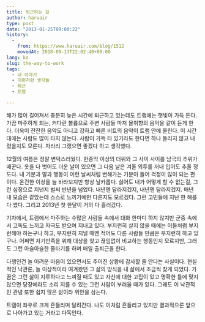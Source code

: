 ```yaml
---
title: 퇴근하는 길
author: haruair
type: post
date: "2013-01-25T09:00:22"
history:
  - 
    from: https://www.haruair.com/blog/1512
    movedAt: 2018-09-13T22:02:40+00:00
lang: ko
slug: the-way-to-work
tags:
  - 내 이야기
  - 이런저런 생각들
  - 퇴근
  - 트램

---
```

해가 많이 길어져서 충분히 늦은 시간에 퇴근하고 있는데도 트램에는 햇빛이 가득 든다. 가끔 마주하게 되는, 커다란 볼륨으로 주변 사람들 마저 몰취향의 음악을 같이 듣게 한다. 더욱이 잔잔한 음악도 아니고 강하고 빠른 비트의 음악이 트램 안에 울린다. 이 시간대에는 사람도 많이 타지 않는다. 사람이 가득 타 있기라도 한다면 하나 들리지 않고 내렸을지도 모른다. 차라리 그랬으면 좋겠다 하고 생각했다.

12월의 여름은 정말 변덕스러웠다. 한증막 이상의 더위와 그 사이 사이를 남극의 추위가 매꾼다. 옷을 다 벗어도 더운 날이 있으면 그 다음 날은 겨울 외투를 꺼내 입어도 추울 정도다. 내 기분과 말과 행동이 이런 날씨처럼 변해가는 기분이 들어 걱정이 많이 되는 편이다. 온건한 이상을 늘 바라보지만 항상 날카롭다. 싫어도 내가 어떻게 할 수 없는걸, 그런 심정으로 지낸지 벌써 반년을 넘었다. 내년엔 달라지겠지, 내년엔 달라지겠지. 매년 내 모습은 같았는데 스스로 느끼기에만 다른지도 모르겠다. 그런 고민들에 지난 한 해를 다 썼다. 그리고 2013년 첫 한달이 거의 다 흘러갔다.

기차에서, 트램에서 마주하는 수많은 사람들 속에서 대화 한마디 하지 않지만 군중 속에서 고독도 느끼고 자극도 받으며 지내고 있다. 부지런히 살지 않을 때에는 이들처럼 부지런해야 하는구나 하고, 부지런히 지낼 때엔 적어도 다른 사람들 만큼은 부지런히 하고 있구나. 어쩌면 자기만족을 위해 대상을 찾고 끊임없이 비교하는 행동인지 모르지만, 그래도 그런 아슬아슬한 줄타기를 하며 매일 출퇴근을 한다.

다행인건 늘 어려운 마음이 있으면서도 주어진 상황에 감사할 줄 안다는 사실이다. 현실적인 낙관론, 늘 이상적이라 여겨왔던 그 삶의 방식을 내 삶에서 조금씩 찾게 되었다. 가끔은 그런 삶이 지루하다고 느껴질 때도 있고 자신에 대한 고집이 있고 명확한 틀에 맞지 않으면 당장에라도 소리 지를 수 있는 그런 사람이 부러울 때가 있다. 그래도 이 낙관적인 관념 또한 쉽지 않은 삶이라 위안을 삼는다.

트램이 좌우로 크게 흔들리며 달려간다. 나도 이처럼 흔들리고 있지만 결과적으론 앞으로 나아가고 있는 거라고 다독인다.